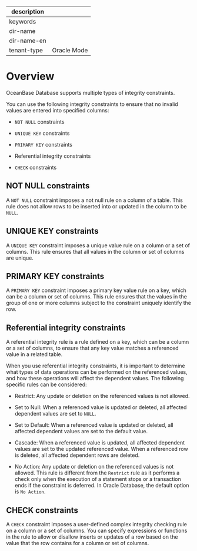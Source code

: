 |description||
|---|---|
|keywords||
|dir-name||
|dir-name-en||
|tenant-type|Oracle Mode|

# Overview

OceanBase Database supports multiple types of integrity constraints.

You can use the following integrity constraints to ensure that no invalid values are entered into specified columns:

* `NOT NULL` constraints

* `UNIQUE KEY` constraints

* `PRIMARY KEY` constraints

* Referential integrity constraints

* `CHECK` constraints

## NOT NULL constraints

A `NOT NULL` constraint imposes a not null rule on a column of a table. This rule does not allow rows to be inserted into or updated in the column to be `NULL`.

## UNIQUE KEY constraints

A `UNIQUE KEY` constraint imposes a unique value rule on a column or a set of columns. This rule ensures that all values in the column or set of columns are unique.

## PRIMARY KEY constraints

A `PRIMARY KEY` constraint imposes a primary key value rule on a key, which can be a column or set of columns. This rule ensures that the values in the group of one or more columns subject to the constraint uniquely identify the row.

## Referential integrity constraints

A referential integrity rule is a rule defined on a key, which can be a column or a set of columns, to ensure that any key value matches a referenced value in a related table.

When you use referential integrity constraints, it is important to determine what types of data operations can be performed on the referenced values, and how these operations will affect the dependent values. The following specific rules can be considered:

* Restrict: Any update or deletion on the referenced values is not allowed.

* Set to Null: When a referenced value is updated or deleted, all affected dependent values are set to `NULL`.

* Set to Default: When a referenced value is updated or deleted, all affected dependent values are set to the default value.

* Cascade: When a referenced value is updated, all affected dependent values are set to the updated referenced value. When a referenced row is deleted, all affected dependent rows are deleted.

* No Action: Any update or deletion on the referenced values is not allowed. This rule is different from the `Restrict` rule as it performs a check only when the execution of a statement stops or a transaction ends if the constraint is deferred. In Oracle Database, the default option is `No Action`.

## CHECK constraints

A `CHECK` constraint imposes a user-defined complex integrity checking rule on a column or a set of columns. You can specify expressions or functions in the rule to allow or disallow inserts or updates of a row based on the value that the row contains for a column or set of columns.

